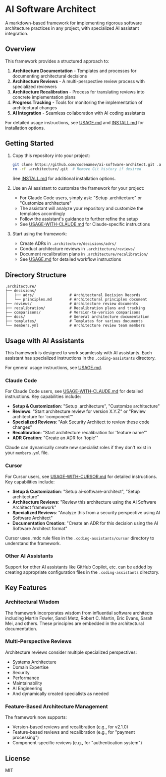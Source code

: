 # AI Software Architect

A markdown-based framework for implementing rigorous software architecture practices in any project, with specialized AI assistant integration.

## Overview

This framework provides a structured approach to:

1. **Architecture Documentation** - Templates and processes for documenting architectural decisions
2. **Architecture Reviews** - A multi-perspective review process with specialized reviewers
3. **Architecture Recalibration** - Process for translating reviews into concrete implementation plans
4. **Progress Tracking** - Tools for monitoring the implementation of architectural changes
5. **AI Integration** - Seamless collaboration with AI coding assistants

For detailed usage instructions, see [USAGE.md](USAGE.md) and [INSTALL.md](INSTALL.md) for installation options.

## Getting Started

1. Copy this repository into your project:
   ```bash
   git clone https://github.com/codenamev/ai-software-architect.git .architecture
   rm -rf .architecture/.git  # Remove Git history if desired
   ```
   See [INSTALL.md](INSTALL.md) for additional installation options.

2. Use an AI assistant to customize the framework for your project:
   - For Claude Code users, simply ask: "Setup .architecture" or "Customize architecture"
   - The assistant will analyze your repository and customize the templates accordingly
   - Follow the assistant's guidance to further refine the setup
   - See [USAGE-WITH-CLAUDE.md](USAGE-WITH-CLAUDE.md) for Claude-specific instructions

3. Start using the framework:
   - Create ADRs in `.architecture/decisions/adrs/`
   - Conduct architecture reviews in `.architecture/reviews/`
   - Document recalibration plans in `.architecture/recalibration/`
   - See [USAGE.md](USAGE.md) for detailed workflow instructions

## Directory Structure

```
.architecture/
├── decisions/
│   ├── adrs/                # Architectural Decision Records
│   └── principles.md        # Architectural principles document
├── reviews/                 # Architecture review documents
├── recalibration/           # Recalibration plans and tracking
├── comparisons/             # Version-to-version comparisons
├── docs/                    # General architecture documentation
├── templates/               # Templates for various documents
└── members.yml              # Architecture review team members
```

## Usage with AI Assistants

This framework is designed to work seamlessly with AI assistants. Each assistant has specialized instructions in the `.coding-assistants` directory.

For general usage instructions, see [USAGE.md](USAGE.md).

### Claude Code

For Claude Code users, see [USAGE-WITH-CLAUDE.md](USAGE-WITH-CLAUDE.md) for detailed instructions. Key capabilities include:

- **Setup & Customization**: "Setup .architecture", "Customize architecture"
- **Reviews**: "Start architecture review for version X.Y.Z" or "Review architecture for 'component'"
- **Specialized Reviews**: "Ask Security Architect to review these code changes"
- **Recalibration**: "Start architecture recalibration for 'feature name'"
- **ADR Creation**: "Create an ADR for 'topic'"

Claude can dynamically create new specialist roles if they don't exist in your `members.yml` file.

### Cursor

For Cursor users, see [USAGE-WITH-CURSOR.md](USAGE-WITH-CURSOR.md) for detailed instructions. Key capabilities include:

- **Setup & Customization**: "Setup ai-software-architect", "Setup architecture"
- **Architecture Reviews**: "Review this architecture using the AI Software Architect framework"
- **Specialized Reviews**: "Analyze this from a security perspective using AI Software Architect"
- **Documentation Creation**: "Create an ADR for this decision using the AI Software Architect format"

Cursor uses .mdc rule files in the `.coding-assistants/cursor` directory to understand the framework.

### Other AI Assistants

Support for other AI assistants like GitHub Copilot, etc. can be added by creating appropriate configuration files in the `.coding-assistants` directory.

## Key Features

### Architectural Wisdom

The framework incorporates wisdom from influential software architects including Martin Fowler, Sandi Metz, Robert C. Martin, Eric Evans, Sarah Mei, and others. These principles are embedded in the architectural documentation.

### Multi-Perspective Reviews

Architecture reviews consider multiple specialized perspectives:
- Systems Architecture
- Domain Expertise
- Security
- Performance
- Maintainability
- AI Engineering
- And dynamically created specialists as needed

### Feature-Based Architecture Management

The framework now supports:
- Version-based reviews and recalibration (e.g., for v2.1.0)
- Feature-based reviews and recalibration (e.g., for "payment processing")
- Component-specific reviews (e.g., for "authentication system")

## License

MIT
